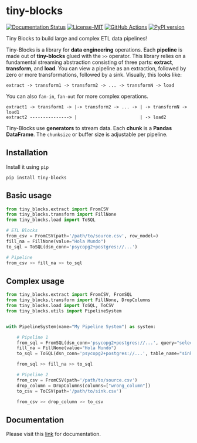  tiny-blocks
=============

[![Documentation Status](https://readthedocs.org/projects/tiny-blocks/badge/?version=latest)](https://tiny-blocks.readthedocs.io/en/latest/?badge=latest)
[![License-MIT](https://img.shields.io/badge/License-MIT-yellow.svg)](https://github.com/pyprogrammerblog/tiny-blocks/blob/master/LICENSE)
[![GitHub Actions](https://github.com/pyprogrammerblog/tiny-blocks/workflows/CI/badge.svg/)](https://github.com/pyprogrammerblog/tiny-blocks/workflows/CI/badge.svg/)
[![PyPI version](https://badge.fury.io/py/tiny-blocks.svg)](https://badge.fury.io/py/tiny-blocks)

Tiny Blocks to build large and complex ETL data pipelines!

Tiny-Blocks is a library for **data engineering** operations. 
Each **pipeline** is made out of **tiny-blocks** glued with the `>>` operator.
This library relies on a fundamental streaming abstraction consisting of three
parts: **extract**, **transform**, and **load**. You can view a pipeline 
as an extraction, followed by zero or more transformations, followed by a sink. 
Visually, this looks like:

```
extract -> transform1 -> transform2 -> ... -> transformN -> load
```

You can also `fan-in`, `fan-out` for more complex operations.

```
extract1 -> transform1 -> |-> transform2 -> ... -> | -> transformN -> load1
extract2 ---------------> |                        | -> load2
```

Tiny-Blocks use **generators** to stream data. Each **chunk** is a **Pandas DataFrame**. 
The `chunksize` or buffer size is adjustable per pipeline.

Installation
-------------

Install it using ``pip``

```shell
pip install tiny-blocks
```

Basic usage
---------------

```python
from tiny_blocks.extract import FromCSV
from tiny_blocks.transform import FillNone
from tiny_blocks.load import ToSQL

# ETL Blocks
from_csv = FromCSV(path='/path/to/source.csv', row_model=)
fill_na = FillNone(value="Hola Mundo")
to_sql = ToSQL(dsn_conn='psycopg2+postgres://...')

# Pipeline
from_csv >> fill_na >> to_sql
```

Complex usage
----------------

```python
from tiny_blocks.extract import FromCSV, FromSQL
from tiny_blocks.transform import FillNone, DropColumns
from tiny_blocks.load import ToSQL, ToCSV
from tiny_blocks.utils import PipelineSystem


with PipelineSystem(name="My Pipeline System") as system:

    # Pipeline 1
    from_sql = FromSQL(dsn_conn='psycopg2+postgres://...', query="select * from source;")
    fill_na = FillNone(value="Hola Mundo")
    to_sql = ToSQL(dsn_conn='psycopg2+postgres://...', table_name="sink")

    from_sql >> fill_na >> to_sql

    # Pipeline 2
    from_csv = FromCSV(path='/path/to/source.csv')
    drop_column = DropColumns(columns=["wrong_column"])
    to_csv = ToCSV(path='/path/to/sink.csv')

    from_csv >> drop_column >> to_csv

```


Documentation
--------------

Please visit this [link](https://tiny-blocks.readthedocs.io/en/latest/) for documentation.

